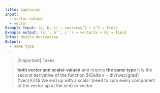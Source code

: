 ```yaml
---
title: Laplacian
Input:
  - scalar-valued
  - vector
Example Input: (a, b, c) → vectorxy^2 + z^3 → field
Example output: (a’’, b’’, c’’) → vector2x + 6z → field
Infos: double derivative
Output:
  - same type
---
```

  

> [!important] Takes
> 
> **both vector and scalar-valued** and returns **the same type**
It is the second derivative of the function
$\Delta v = div(\vec{grad}(\vec{A}))$
We end up with a scalar (need to sum every component of the vector up at the end) or vector
